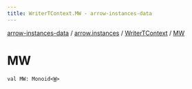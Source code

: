 ```yaml
---
title: WriterTContext.MW - arrow-instances-data
---
```


[arrow-instances-data](../../index.html) / [arrow.instances](../index.html) / [WriterTContext](index.html) / [MW](./-m-w.html)

# MW

`val MW: Monoid<`[`W`](index.html#W)`>`